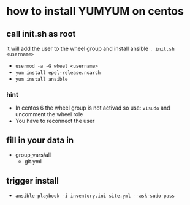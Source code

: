 # how to install YUMYUM on centos

## call init.sh as root
it will add the user to the wheel group and install ansible
`. init.sh <username>`
  - `usermod -a -G wheel <username>`
  - `yum install epel-release.noarch`
  - `yum install ansible`

### hint
  - In centos 6 the wheel group is not activad so use: `visudo` and uncomment the wheel role
  - You have to reconnect the user
## fill in your data in
  - group_vars/all
    - git.yml

## trigger install
  - `ansible-playbook -i inventory.ini site.yml --ask-sudo-pass`
